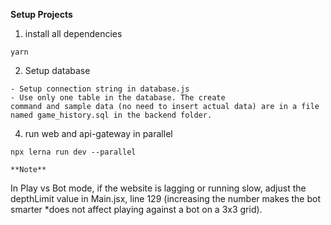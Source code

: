 **Setup Projects**

1. install all dependencies
```
yarn
```
2. Setup database
```
- Setup connection string in database.js
- Use only one table in the database. The create 
command and sample data (no need to insert actual data) are in a file named game_history.sql in the backend folder.
```
4. run web and api-gateway in parallel
```
npx lerna run dev --parallel

**Note**
```
In Play vs Bot mode, if the website is lagging or running slow,
adjust the depthLimit value in Main.jsx, line 129 (increasing the number makes the bot smarter
*does not affect playing against a bot on a 3x3 grid).
```
